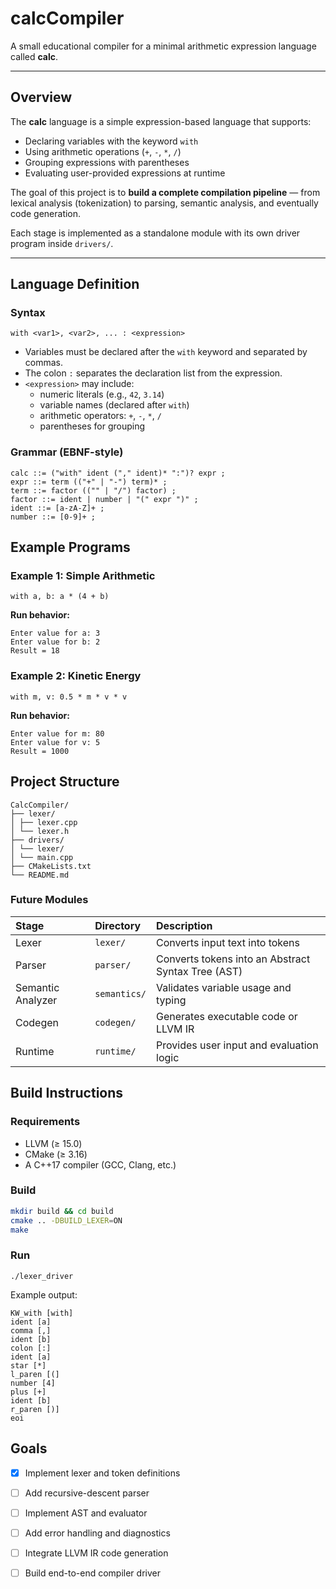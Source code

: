 # calcCompiler
A small educational compiler for a minimal arithmetic expression language called **calc**.

---

## Overview

The **calc** language is a simple expression-based language that supports:
- Declaring variables with the keyword `with`
- Using arithmetic operations (`+`, `-`, `*`, `/`)
- Grouping expressions with parentheses
- Evaluating user-provided expressions at runtime

The goal of this project is to **build a complete compilation pipeline** — from lexical analysis (tokenization) to parsing, semantic analysis, and eventually code generation.

Each stage is implemented as a standalone module with its own driver program inside `drivers/`.

---

## Language Definition

### Syntax
`with <var1>, <var2>, ... : <expression>`
- Variables must be declared after the `with` keyword and separated by commas.
- The colon `:` separates the declaration list from the expression.
- `<expression>` may include:
  - numeric literals (e.g., `42`, `3.14`)
  - variable names (declared after `with`)
  - arithmetic operators: `+`, `-`, `*`, `/`
  - parentheses for grouping

### Grammar (EBNF-style)
```
calc ::= ("with" ident ("," ident)* ":")? expr ;
expr ::= term (("+" | "-") term)* ;
term ::= factor (("" | "/") factor) ;
factor ::= ident | number | "(" expr ")" ;
ident ::= [a-zA-Z]+ ;
number ::= [0-9]+ ;
```
## Example Programs
### Example 1: Simple Arithmetic
`with a, b: a * (4 + b)`

**Run behavior:**
```
Enter value for a: 3
Enter value for b: 2
Result = 18
```
### Example 2: Kinetic Energy
`with m, v: 0.5 * m * v * v`

**Run behavior:**
```
Enter value for m: 80
Enter value for v: 5
Result = 1000
```

## Project Structure
```
CalcCompiler/
├── lexer/
│ ├── lexer.cpp
│ └── lexer.h
├── drivers/
│ └── lexer/
│ └── main.cpp
├── CMakeLists.txt
└── README.md
```

### Future Modules
| Stage | Directory | Description |
|:------|:-----------|:------------|
| Lexer | `lexer/` | Converts input text into tokens |
| Parser | `parser/` | Converts tokens into an Abstract Syntax Tree (AST) |
| Semantic Analyzer | `semantics/` | Validates variable usage and typing |
| Codegen | `codegen/` | Generates executable code or LLVM IR |
| Runtime | `runtime/` | Provides user input and evaluation logic |

## Build Instructions
### Requirements
- LLVM (≥ 15.0)
- CMake (≥ 3.16)
- A C++17 compiler (GCC, Clang, etc.)

### Build
```bash
mkdir build && cd build
cmake .. -DBUILD_LEXER=ON
make
```

### Run
`./lexer_driver`

Example output:
```
KW_with [with]
ident [a]
comma [,]
ident [b]
colon [:]
ident [a]
star [*]
l_paren [(]
number [4]
plus [+]
ident [b]
r_paren [)]
eoi
```
## Goals
- [x] Implement lexer and token definitions
- [ ] Add recursive-descent parser
- [ ] Implement AST and evaluator
- [ ] Add error handling and diagnostics
- [ ] Integrate LLVM IR code generation
- [ ] Build end-to-end compiler driver



